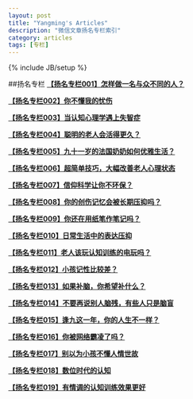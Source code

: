 ```yaml
---
layout: post
title: "Yangming's Articles"
description: "微信文章扬名专栏索引"
category: articles
tags: [专栏]
---
```

{% include JB/setup %}

##扬名专栏
[**【扬名专栏001】怎样做一名与众不同的人？**](http://mp.weixin.qq.com/s?__biz=MzA3Mjk0MTcyNg==&mid=200670467&idx=1&sn=904c2168c63342a3790d698ebe6dc662#rd)

[**【扬名专栏002】你不懂我的忧伤**](http://mp.weixin.qq.com/s?__biz=MzA3Mjk0MTcyNg==&mid=200720929&idx=1&sn=d959958c80ac499a6782e503ab8133d0#rd)

[**【扬名专栏003】当认知心理学遇上失智症**](http://mp.weixin.qq.com/s?__biz=MzA3Mjk0MTcyNg==&mid=200788500&idx=1&sn=2a729274e944eaa47ad13cab9123e507#rd)

[**【扬名专栏004】聪明的老人会活得更久？**](http://mp.weixin.qq.com/s?__biz=MzA3Mjk0MTcyNg==&mid=200795446&idx=1&sn=299e5d0d7ef56d822a04e5e18b317132#rd)

[**【扬名专栏005】九十一岁的法国奶奶如何优雅生活？**](http://mp.weixin.qq.com/s?__biz=MzA3Mjk0MTcyNg==&mid=200800337&idx=1&sn=794fff49cc7672db49178d1aa8e66bce#rd)

[**【扬名专栏006】超简单技巧，大幅改善老人心理状态**](http://mp.weixin.qq.com/s?__biz=MzA3Mjk0MTcyNg==&mid=200803707&idx=1&sn=a8f5e1276375fe82b055b9df80a7aeb8#rd)

[**【扬名专栏007】信仰科学让你不环保？**](http://mp.weixin.qq.com/s?__biz=MzA3Mjk0MTcyNg==&mid=200838675&idx=1&sn=3e0b2b4e8f1b04173a7b31fb575965d0#rd)

[**【扬名专栏008】你的创伤记忆会被长期压抑吗？**](http://mp.weixin.qq.com/s?__biz=MzA3Mjk0MTcyNg==&mid=200868739&idx=1&sn=deecbacd906ddd0e2a0a84e5d43c4546#rd)

[**【扬名专栏009】你还在用纸笔作笔记吗？**](http://mp.weixin.qq.com/s?__biz=MzA3Mjk0MTcyNg==&mid=200868962&idx=1&sn=c07bda1957086c509098b798b9d9f133#rd)

[**【扬名专栏010】日常生活中的表达压抑**](http://mp.weixin.qq.com/s?__biz=MzA3Mjk0MTcyNg==&mid=200869042&idx=1&sn=079803760ae2537092700434f4fb074d#rd)

[**【扬名专栏011】老人该玩认知训练的电玩吗？**](http://mp.weixin.qq.com/s?__biz=MzA3Mjk0MTcyNg==&mid=201022295&idx=1&sn=81374c3ba252732fe87962ca7296a323#rd)

[**【扬名专栏012】小孩记性比较差？**](http://mp.weixin.qq.com/s?__biz=MzA3Mjk0MTcyNg==&mid=201114053&idx=1&sn=0c1770662b7c494d266e5656aaf90754#rd)

[**【扬名专栏013】如果补脑，你希望补什么？**](http://mp.weixin.qq.com/s?__biz=MzA3Mjk0MTcyNg==&mid=201212542&idx=1&sn=91d6e2c0207d0b1c384c7e89db0a2a39#rd)

[**【扬名专栏014】不要再说别人脑残，有些人只是脑盲**](http://mp.weixin.qq.com/s?__biz=MzA3Mjk0MTcyNg==&mid=201376795&idx=1&sn=60b7dd1a534697b1452356ac88ceb45c#rd)

[**【扬名专栏015】逢九这一年，你的人生不一样？**](http://mp.weixin.qq.com/s?__biz=MzA3Mjk0MTcyNg==&mid=201554617&idx=1&sn=b81c169d0e3be202841e35e638c70b9c#rd)

[**【扬名专栏016】你被网络霸凌了吗？**](http://mp.weixin.qq.com/s?__biz=MzA3Mjk0MTcyNg==&mid=201713937&idx=1&sn=86f341d75ad7cbc8aae88e455ba9dc59#rd)

[**【扬名专栏017】别以为小孩不懂人情世故**](http://mp.weixin.qq.com/s?__biz=MzA3Mjk0MTcyNg==&mid=201745860&idx=1&sn=90aa317e93379e58b4dbfeed0b3e1f21#rd)

[**【扬名专栏018】数位时代的认知**](http://mp.weixin.qq.com/s?__biz=MzA3Mjk0MTcyNg==&mid=202852983&idx=1&sn=cfe01cdbde0ba0b9ffac3524ac9c1c93#rd)

[**【扬名专栏019】有情调的认知训练效果更好**](http://mp.weixin.qq.com/s?__biz=MzA3Mjk0MTcyNg==&mid=202884013&idx=1&sn=f362a82217b72347df2ebab952c6fccf#rd)